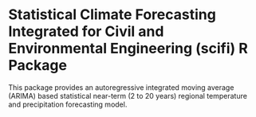 # Statistical Climate Forecasting Integrated for Civil and Environmental Engineering (scifi) R Package

This package provides an autoregressive integrated moving average (ARIMA) based statistical near-term (2 to 20 years) regional temperature and precipitation forecasting model.
